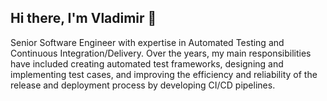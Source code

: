 ## Hi there, I'm Vladimir 👋 

Senior Software Engineer with expertise in Automated Testing and Continuous Integration/Delivery.
Over the years, my main responsibilities have included creating automated test frameworks, designing and implementing test cases, and improving the efficiency and reliability of the release and deployment process by developing CI/CD pipelines.

<!--
**vkpro/vkpro** is a ✨ _special_ ✨ repository because its `README.md` (this file) appears on your GitHub profile.

Here are some ideas to get you started:

- 🔭 I’m currently working on ...
- 🌱 I’m currently learning ...
- 👯 I’m looking to collaborate on ...
- 🤔 I’m looking for help with ...
- 💬 Ask me about ...
- 📫 How to reach me: ...
- 😄 Pronouns: ...
- ⚡ Fun fact: ...
-->
